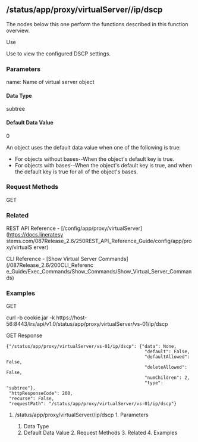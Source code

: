## /status/app/proxy/virtualServer/<name>/ip/dscp

The nodes below this one perform the functions described in this function
overview.

Use

Use to view the configured DSCP settings.

### Parameters

name: Name of virtual server object

#### Data Type

subtree

#### Default Data Value

0

An object uses the default data value when one of the following is true:

  * For objects without bases--When the object's default key is true.
  * For objects with bases--When the object's default key is true, and when the default key is true for all of the object's bases.

### Request Methods

GET

### Related

REST API Reference - [/config/app/proxy/virtualServer](https://docs.lineratesy
stems.com/087Release_2.6/250REST_API_Reference_Guide/config/app/proxy/virtualS
erver)

CLI Reference - [Show Virtual Server Commands](/087Release_2.6/200CLI_Referenc
e_Guide/Exec_Commands/Show_Commands/Show_Virtual_Server_Commands)

### Examples

GET

curl -b cookie.jar -k
https://host-56:8443/lrs/api/v1.0/status/app/proxy/virtualServer/vs-01/ip/dscp

GET Response

    
    
    {"/status/app/proxy/virtualServer/vs-01/ip/dscp": {"data": None,
                                                        "default": False,
                                                        "defaultAllowed": False,
                                                        "deleteAllowed": False,
                                                        "numChildren": 2,
                                                        "type": "subtree"},
     "httpResponseCode": 200,
     "recurse": False,
     "requestPath": "/status/app/proxy/virtualServer/vs-01/ip/dscp"}
    

  1. /status/app/proxy/virtualServer/<name>/ip/dscp
    1. Parameters
      1. Data Type
      2. Default Data Value
    2. Request Methods
    3. Related
    4. Examples

